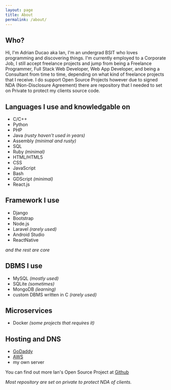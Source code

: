 ```yaml
---
layout: page
title: About
permalink: /about/
---
```

## Who?
Hi, I'm Adrian Ducao aka Ian, I'm an undergrad BSIT who loves programming and discovering things. I'm currently employed to a Corporate Job, I still accept freelance projects and jump from being a Freelance Programmer, Full Stack Web Developer, Web App Developer, and being a Consultant from time to time, depending on what kind of freelance projects that I receive. I do support Open Source Projects however due to signed NDA (Non-Disclosure Agreement) there are repository that I needed to set on Private to protect my clients source code.

## Languages I use and knowledgable on
* C/C++
* Python
* PHP
* Java *(rusty haven't used in years)*
* Assembly *(minimal and rusty)*
* SQL
* Ruby *(minimal)*
* HTML/HTML5
* CSS
* JavaScript
* Bash
* GDScript *(minimal)*
* React.js

## Framework I use
* Django
* Bootstrap
* Node.js
* Laravel *(rarely used)*
* Android Studio
* ReactNative

*and the rest are core*

## DBMS I use
* MySQL *(mostly used)*
* SQLite *(sometimes)*
* MongoDB *(learning)*
* custom DBMS written in C *(rarely used)*

## Microservices
* Docker *(some projects that requires it)*

## Hosting and DNS
* [GoDaddy](https://ph.godaddy.com/)
* [AWS](https://aws.amazon.com)
* my own server

You can find out more Ian's Open Source Project at [Github](https://github.com/AdrianDucao/)

*Most repository are set on private to protect NDA of clients.*
